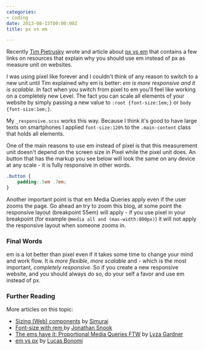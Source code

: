 ```yaml
---
categories:
- coding
date: 2013-08-15T00:00:00Z
title: px vs em

---
```


Recently [Tim Pietrusky](http://timpietrusky.com) wrote and article about [px vs em](http://timpietrusky.com/i-love-r-emmmmmm-because-px-suck) that contains a few links on resources that explain why you should use em instead of px as measure unit on websites.

I was using pixel like forever and I couldn't think of any reason to switch to a new unit until Tim explained why em is better: *em is more responsive and it is scalable*.
In fact when you switch from pixel to em you'll feel like working on a completely new Level. The fact you can scale all elements of your website by simply passing a new value to `:root {font-size:1em;}` or `body {font-size:1em;}`.

My `_responsive.scss` works this way. Because I think it's good to have large texts on smartphones I applied `font-size:120%` to the `.main-content` class that holds all elements.

One of the main reasons to use em instead of pixel is that this measurement unit doesn't depend on the screen size in Pixel while the pixel unit does. An button that has the markup you see below will look the same on any device at any scale - it is fully responsive in other words.

```css
.button {
	padding:.5em .7em;
}
```

Another important point is that em Media Queries apply even if the user zooms the page. Go ahead an try to zoom this blog, at some point the responsive layout (breakpoint 55em) will apply - if you use pixel in your breakpoint (for example `@media all and (max-width:800px)`) it will not apply the responsive layout when someone zooms in.

### Final Words
em is a lot better than pixel even if it takes some time to change your mind and work flow. It is *more flexible*, *more scalable* and - which is the most important, *completely responsive*.
So if you create a new responsive website, and you should always do so, do your self a favor and use em instead of px.

### Further Reading

More articles on this topic:

* [Sizing (Web) components](https://medium.com/front-end-development/8f433689736f) by [Simurai](http://simurai.com/)
* [Font-size with rem ](http://snook.ca/archives/html_and_css/font-size-with-rem) by [Jonathan Snook](http://snook.ca)
* [The ems have it: Proportional Media Queries FTW](http://blog.cloudfour.com/the-ems-have-it-proportional-media-queries-ftw/) by [Lyza Gardner](http://blog.cloudfour.com/author/lyza-gardner/)
* [em vs px](http://codepen.io/LukyVj/blog/em-vs-px) by [Lucas Bonomi](http://lucasbonomi.com/)
